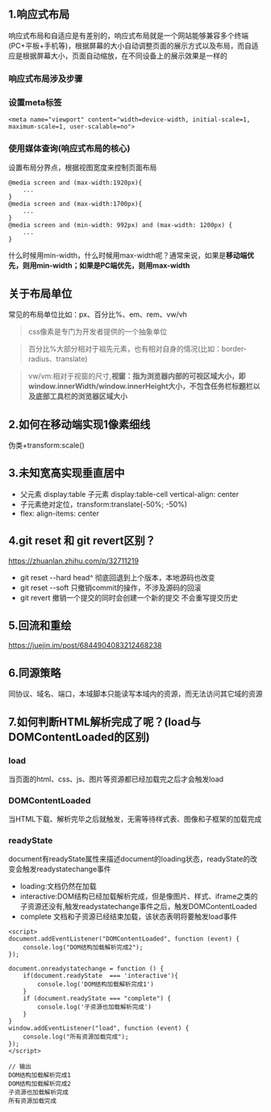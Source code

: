 ## 1.响应式布局
响应式布局和自适应是有差别的，响应式布局就是一个网站能够兼容多个终端(PC+平板+手机等)，根据屏幕的大小自动调整页面的展示方式以及布局，而自适应是根据屏幕大小，页面自动缩放，在不同设备上的展示效果是一样的
### 响应式布局涉及步骤
### 设置meta标签
````
<meta name="viewport" content="width=device-width, initial-scale=1, maximum-scale=1, user-scalable=no">
````
### 使用媒体查询(响应式布局的核心)
设置布局分界点，根据视图宽度来控制页面布局
````
@media screen and (max-width:1920px){
    ...
}
@media screen and (max-width:1700px){
    ...
}
@media screen and (min-width: 992px) and (max-width: 1200px) { 
    ...
}
````
什么时候用min-width，什么时候用max-width呢？通常来说，如果是**移动端优先，则用min-width；如果是PC端优先，则用max-width**
## 关于布局单位
常见的布局单位比如：px、百分比%、em、rem、vw/vh
>css像素是专门为开发者提供的一个抽象单位

>百分比%大部分相对于祖先元素，也有相对自身的情况(比如：border-radius、translate)

>vw/vm:相对于视窗的尺寸,**视窗：指为浏览器内部的可视区域大小，即window.innerWidth/window.innerHeight大小，不包含任务栏标题栏以及底部工具栏的浏览器区域大小**
## 2.如何在移动端实现1像素细线
伪类+transform:scale()
## 3.未知宽高实现垂直居中
* 父元素 display:table 子元素 display:table-cell vertical-align: center
* 子元素绝对定位，transform:translate(-50%; -50%)
* flex: align-items: center
## 4.git reset 和 git revert区别？
https://zhuanlan.zhihu.com/p/32711219
* git reset --hard head^ 彻底回退到上个版本，本地源码也改变
* git reset --soft 只撤销commit的操作，不涉及源码的回滚
* git revert 撤销一个提交的同时会创建一个新的提交 不会重写提交历史
## 5.回流和重绘
https://juejin.im/post/6844904083212468238
## 6.同源策略
同协议、域名、端口，本域脚本只能读写本域内的资源，而无法访问其它域的资源
## 7.如何判断HTML解析完成了呢？(load与DOMContentLoaded的区别)
### load
当页面的html、css、js、图片等资源都已经加载完之后才会触发load
### DOMContentLoaded
当HTML下载、解析完毕之后就触发，无需等待样式表、图像和子框架的加载完成
### readyState
document有readyState属性来描述document的loading状态，readyState的改变会触发readystatechange事件
* loading:文档仍然在加载
* interactive:DOM结构已经加载解析完成，但是像图片、样式、iframe之类的子资源还没有,触发readystatechange事件之后，触发DOMContentLoaded
* complete 文档和子资源已经结束加载，该状态表明将要触发load事件

````
<script>
document.addEventListener("DOMContentLoaded", function (event) {
    console.log("DOM结构加载解析完成2");
});
    
document.onreadystatechange = function () {
    if(document.readyState  === 'interactive'){
        console.log('DOM结构加载解析完成1')
    }
    if (document.readyState === "complete") {
        console.log('子资源也加载解析完成')
    }
}
window.addEventListener("load", function (event) {
    console.log("所有资源加载完成");
});
</script>

// 输出
DOM结构加载解析完成1
DOM结构加载解析完成2
子资源也加载解析完成
所有资源加载完成
````

